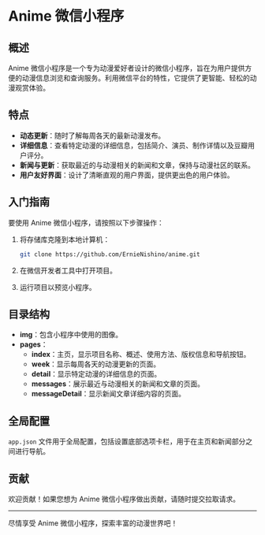 # Anime 微信小程序

## 概述

Anime 微信小程序是一个专为动漫爱好者设计的微信小程序，旨在为用户提供方便的动漫信息浏览和查询服务。利用微信平台的特性，它提供了更智能、轻松的动漫观赏体验。

## 特点

- **动态更新**：随时了解每周各天的最新动漫发布。
- **详细信息**：查看特定动漫的详细信息，包括简介、演员、制作详情以及豆瓣用户评分。
- **新闻与更新**：获取最近的与动漫相关的新闻和文章，保持与动漫社区的联系。
- **用户友好界面**：设计了清晰直观的用户界面，提供更出色的用户体验。

## 入门指南

要使用 Anime 微信小程序，请按照以下步骤操作：

1. 将存储库克隆到本地计算机：

   ```bash
   git clone https://github.com/ErnieNishino/anime.git
   ```

2. 在微信开发者工具中打开项目。

3. 运行项目以预览小程序。

## 目录结构

- **img**：包含小程序中使用的图像。
- **pages**：
  - **index**：主页，显示项目名称、概述、使用方法、版权信息和导航按钮。
  - **week**：显示每周各天的动漫更新的页面。
  - **detail**：显示特定动漫的详细信息的页面。
  - **messages**：展示最近与动漫相关的新闻和文章的页面。
  - **messageDetail**：显示新闻文章详细内容的页面。

## 全局配置

`app.json` 文件用于全局配置，包括设置底部选项卡栏，用于在主页和新闻部分之间进行导航。

## 贡献

欢迎贡献！如果您想为 Anime 微信小程序做出贡献，请随时提交拉取请求。


---

尽情享受 Anime 微信小程序，探索丰富的动漫世界吧！
